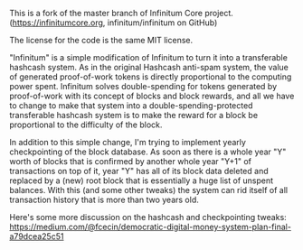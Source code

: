 This is a fork of the master branch of Infinitum Core project. (https://infinitumcore.org, infinitum/infinitum on GitHub) 

The license for the code is the same MIT license.

"Infinitum" is a simple modification of Infinitum to turn it into a transferable hashcash system. As in the original Hashcash anti-spam system, the value of generated proof-of-work tokens is directly proportional to the computing power spent. Infinitum solves double-spending for tokens generated by proof-of-work with its concept of blocks and block rewards, and all we have to change to make that system into a double-spending-protected transferable hashcash system is to make the reward for a block be proportional to the difficulty of the block.

In addition to this simple change, I'm trying to implement yearly checkpointing of the block database. As soon as there is a whole year "Y" worth of blocks that is confirmed by another whole year "Y+1" of transactions on top of it, year "Y" has all of its block data deleted and replaced by a (new) root block that is essentially a huge list of unspent balances. With this (and some other tweaks) the system can rid itself of all transaction history that is more than two years old.

Here's some more discussion on the hashcash and checkpointing tweaks: https://medium.com/@fcecin/democratic-digital-money-system-plan-final-a79dcea25c51

